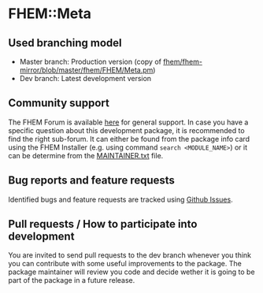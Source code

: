 # FHEM::Meta

## Used branching model
* Master branch: Production version (copy of [fhem/fhem-mirror/blob/master/fhem/FHEM/Meta.pm](https://github.com/fhem/fhem-mirror/blob/master/fhem/FHEM/Meta.pm))
* Dev branch: Latest development version

## Community support
The FHEM Forum is available [here](https://forum.fhem.de/) for general support.
In case you have a specific question about this development package, it is recommended to find the right sub-forum.
It can either be found from the package info card using the FHEM Installer (e.g. using command `search <MODULE_NAME>`) or it can be determine from the [MAINTAINER.txt](https://github.com/fhem/fhem-mirror/blob/master/fhem/MAINTAINER.txt) file.

## Bug reports and feature requests
Identified bugs and feature requests are tracked using [Github Issues](https://github.com/fhem/Meta/issues).

## Pull requests / How to participate into development
You are invited to send pull requests to the dev branch whenever you think you can contribute with some useful improvements to the package.
The package maintainer will review you code and decide wether it is going to be part of the package in a future release.
